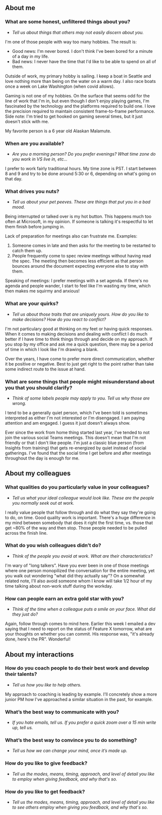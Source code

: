 
## About me

### What are some honest, unfiltered things about you?
* *Tell us about things that others may not easily discern about you.*

I'm one of those people with way too many hobbies.  The result is:
*  Good news: I'm never bored.  I don't think I've been bored for a minute of a day in my life.  
*  Bad news: I never have the time that I'd like to be able to spend on all of them.
  
Outside of work, my primary hobby is sailing.  I keep a boat in Seattle and love nothing more than being on the water on a warm day.  I also race boats once a week on Lake Washington (when covid allows).

Gaming is not one of my hobbies.  On the surface that seems odd for the line of work that I'm in, but even though I don't enjoy playing games, I'm fascinated by the technology and the platforms required to build one.  I love the precision required to maintain consistent frame-to-frame performance.  Side note: I'm tried to get hooked on gaming several times, but it just doesn't stick with me.

My favorite person is a 6 year old Alaskan Malamute.

### When are you available?
* *Are you a morning person? Do you prefer evenings? What time zone do you work in VS live in, etc...*

I prefer to work fairly traditional hours.  My time zone is PST.  I start between 8 and 9 and try to be done around 5:30 or 6, depending on what's going on that day.

### What drives you nuts?
* *Tell us about your pet peeves. These are things that put you in a bad mood.*

Being interrupted or talked over is my hot button.  This happens much too often at Microsoft, in my opinion.  If someone is talking it's respectful to let them finish before jumping in.

Lack of preparation for meetings also can frustrate me.  Examples: 
1. Someone comes in late and then asks for the meeting to be restarted to catch them up.
2. People frequently come to spec review meetings without having read the spec.  The meeting then becomes less efficient as that person bounces around the document expecting everyone else to stay with them.

Speaking of meetings: I prefer meetings with a set agenda.  If there's no agenda and people wander, I start to feel like I'm wasting my time, which then makes me squirmy and anxious!

### What are your quirks?
* *Tell us about those traits that are uniquely yours. How do you like to make decisions? How do you react to conflict?*

I'm not particulary good at thinking on my feet or having quick responses.  When it comes to making decisions and dealing with conflict I do much better if I have time to think things through and decide on my approach.  If you stop by my office and ask me a quick question, there may be a period of time in which I look like I'm drawing a blank.

Over the years, I have come to prefer more direct communication, whether it be positive or negative.  Best to just get right to the point rather than take some indirect route to the issue at hand.

### What are some things that people might misunderstand about you that you should clarify?
* *Think of some labels people may apply to you. Tell us why those are wrong.*

I tend to be a generally quiet person, which I've been told is sometimes interpreted as either I'm not interested or I'm disengaged.  I am paying attention and am engaged.  I guess it just doesn't always show.

Ever since the work from home thing started last year, I've tended to not join the various social Teams meetings.  This doesn't mean that I'm not friendly or that I don't like people.  I'm just a classic blue person (from Insights from training) that gets re-energized by quiet instead of social gatherings.  I've found that the social time I get before and after meetings throughout the day is enough for me.

## About my colleagues

### What qualities do you particularly value in your colleagues?
* *Tell us what your ideal colleague would look like. These are the people you normally seek out at work.*

I really value people that follow through and do what they say they're going to do, on time.  Good quality work is important.  There's a huge difference in my mind between somebody that does it right the first time, vs. those that get ~80% of the way and then stop.  Those people needed to be pulled across the finish line.

### What do you wish colleagues didn’t do?
* *Think of the people you avoid at work. What are their characteristics?*

I'm wary of "long talkers".  Have you ever been in one of those meetings where one person monopilized the conversation for the entire meeting, yet you walk out wondering "what did they actually say"?  On a somewhat related note, I'll also avoid someone whom I know will take 1/2 hour of my time talking about non-work stuff during the workday.

### How can people earn an extra gold star with you?
* *Think of the time when a colleague puts a smile on your face. What did they just do?*

Again, follow through comes to mind here.  Earlier this week I emailed a dev saying that I need to report on the status of Feature X tomorrow, what are your thoughts on whether you can commit.  His response was, "it's already done, here's the PR".  Wonderful!

## About my interactions

### How do you coach people to do their best work and develop their talents?
* *Tell us how you like to help others.*

My approach to coaching is leading by example.  I'll concretely show a more junior PM how I've approached a similar situation in the past, for example.

### What’s the best way to communicate with you?
* *If you hate emails, tell us. If you prefer a quick zoom over a 15 min write up, tell us.*

### What’s the best way to convince you to do something?
* *Tell us how we can change your mind, once it’s made up.*

### How do you like to give feedback?
* *Tell us the modes, means, timing, approach, and level of detail you like to employ when giving feedback, and why that's so.*

### How do you like to get feedback?
* *Tell us the modes, means, timing, approach, and level of detail you like to see others employ when giving you feedback, and why that's so.*
